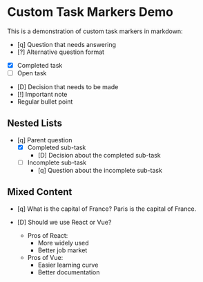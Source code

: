 # Custom Task Markers Demo

This is a demonstration of custom task markers in markdown:

- [q] Question that needs answering
- [?] Alternative question format
- [x] Completed task
- [ ] Open task
- [D] Decision that needs to be made
- [!] Important note
- Regular bullet point

## Nested Lists

- [q] Parent question
  - [x] Completed sub-task
    - [D] Decision about the completed sub-task
  - [ ] Incomplete sub-task
    - [q] Question about the incomplete sub-task

## Mixed Content

- [q] What is the capital of France?
  Paris is the capital of France.

- [D] Should we use React or Vue?
  - Pros of React:
    - More widely used
    - Better job market
  - Pros of Vue:
    - Easier learning curve
    - Better documentation
